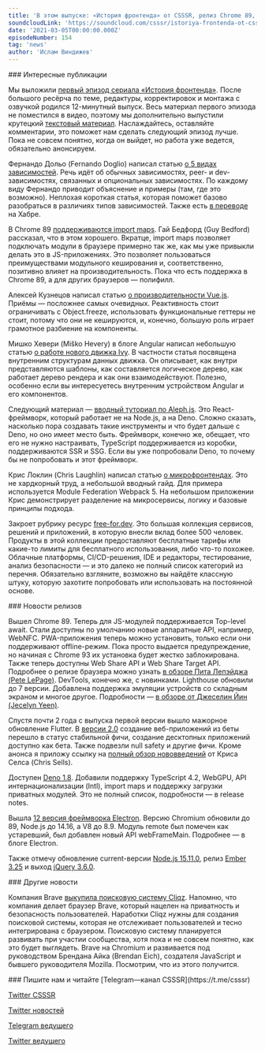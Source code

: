 ```yaml
---
title: 'В этом выпуске: «История фронтенда» от CSSSR, релиз Chrome 89, import maps, Flutter 2.0, коллекция free-for.dev, производительность Vue, внутренние структуры данных движка Ivy.'
soundcloudLink: 'https://soundcloud.com/csssr/istoriya-frontenda-ot-csssr-chrome-89-flutter-2-import-maps-free-fordev-struktury-dannykh-ivy'
date: '2021-03-05T00:00:00.000Z'
episodeNumber: 154
tag: 'news'
author: 'Ислам Виндижев'
---
```


<ParagraphWithImage imageName="manWithLaptop" imageSide="right">
  ### Интересные публикации

Мы выложили [первый эпизод сериала «История фронтенда»](https://www.youtube.com/watch?v=7nrDctGYOIk). После большого ресёрча по теме, редактуры, корректировок и монтажа с озвучкой родился 12-минутный выпуск. Весь материал первого эпизода не поместился в видео, поэтому мы дополнительно выпустили крутецкий [текстовый материал](https://blog.csssr.com/ru/article/frontend-history-the-browser-that-could-do-everything/). Наслаждайтесь, оставляйте комментарии, это поможет нам сделать следующий эпизод лучше. Пока не совсем понятно, когда он выйдет, но работа уже ведется, обязательно анонсируем.
</ParagraphWithImage>

Фернандо Дольо (Fernando Doglio) написал статью [о 5 видах зависимостей](https://blog.bitsrc.io/everything-you-ever-wanted-to-know-but-were-afraid-to-ask-about-javascript-dependencies-175220f0dcfb). Речь идёт об обычных зависимостях, peer- и dev-зависимостях, связанных и опциональных зависимостях. По каждому виду Фернандо приводит объяснение и примеры (там, где это возможно). Неплохая короткая статья, которая поможет базово разобраться в различиях типов зависимостей. Также есть [в переводе](https://habr.com/ru/company/otus/blog/545008/) на Хабре.

В Chrome 89 [поддерживаются import maps](https://jspm.org/import-map-cdn). Гай Бедфорд (Guy Bedford) рассказал, что в этом хорошего. Вкратце, import maps позволяет подключать модули в браузере примерно так же, как мы уже привыкли делать это в JS-приложениях. Это позволяет пользоваться преимуществами модульного кеширования и, соответственно, позитивно влияет на производительность. Пока что есть поддержка в Chrome 89, а для других браузеров — полифилл.

Алексей Кузнецов написал статью [о производительности Vue.js](https://habr.com/ru/post/543298/). Приёмы — посложнее самых очевидных. Реактивность стоит ограничивать с Object.freeze, использовать функциональные геттеры не стоит, потому что они не кешируются, и, конечно, большую роль играет грамотное разбиение на компоненты.

Мишко Хевери (Miško Hevery) в блоге Angular написал небольшую статью [о работе нового движка Ivy](https://blog.angular.io/ivys-internal-data-structures-f410509c7480). В частности статья посвящена внутренним структурам данных движка. Он описывает, как внутри представляются шаблоны, как составляется логическое дерево, как работает дерево рендера и как они взаимодействуют. Полезно, особенно если вы интересуетесь внутренним устройством Angular и его компонентов.

Следующий материал — [вводный туториал по Aleph.js](https://blog.bitsrc.io/introduction-to-aleph-the-react-framework-in-deno-322ec26d0fa9). Это React-фреймворк, который работает не на Node.js, а на Deno. Сложно сказать, насколько пора создавать такие инструменты и что будет дальше с Deno, но оно имеет место быть. Фреймворк, конечно же, обещает, что его не нужно настраивать, TypeScript поддерживается из коробки, поддерживаются SSR и SSG. Если вы уже попробовали Deno, то почему бы не попробовать и этот фреймворк.

Крис Локлин (Chris Laughlin) написал статью [о микрофронтендах](https://www.sitepoint.com/a-beginners-guide-to-the-micro-front-end-architecture/). Это не хардкорный труд, а небольшой вводный гайд. Для примера используется Module Federation Webpack 5. На небольшом приложении Крис демонстрирует разделение на микросервисы, логику и базовые принципы подхода.


Закроет рубрику ресурс [free-for.dev](https://free-for.dev/). Это большая коллекция сервисов, решений и приложений, в которую внесли вклад более 500 человек. Продукты в этой коллекции предоставляют бесплатные тарифы или какие-то лимиты для бесплатного использования, либо что-то похожее. Облачные платформы, CI/CD-решения, IDE и редакторы, тестирование, анализ безопасности — и это далеко не полный список категорий из перечня. Обязательно взгляните, возможно вы найдёте классную штуку, которую захотите попробовать или использовать на постоянной основе.

<ParagraphWithImage imageName="laptopNews" imageSide="right">
  ### Новости релизов

Вышел Chrome 89. Теперь для JS-модулей поддерживается Top-level await. Стали доступны по умолчанию новые аппаратные API, например, WebNFC. PWA-приложения теперь можно установить, только если они поддерживают offline-режим. Пока просто выдается предупреждение, но начиная с Chrome 93 их установка будет жестко заблокирована. Также теперь доступны Web Share API и Web Share Target API. Подробнее о релизе браузера можно узнать [в обзоре Пита Лепэйджа (Pete LePage)](https://developer.chrome.com/blog/new-in-chrome-89/). DevTools, конечно же, с новинками. Lighthouse обновили до 7 версии. Добавлена поддержка эмуляции устройств со складным экраном и многое другое. Подробности — [в обзоре от Джеселин Йин (Jecelyn Yeen)](https://developers.google.com/web/updates/2021/01/devtools).
</ParagraphWithImage>

Спустя почти 2 года с выпуска первой версии вышло мажорное обновление Flutter. В [версии 2.0](https://developers.googleblog.com/2021/03/announcing-flutter-2.html) создание веб-приложений из беты перешло в статус стабильной фичи, создание десктопных приложений доступно как бета. Также подвезли null safety и другие фичи. Кроме анонса я приложу ссылку на [полный обзор нововведений](https://medium.com/flutter/whats-new-in-flutter-2-0-fe8e95ecc65) от Криса Селса (Chris Sells).

Доступен [Deno 1.8](https://deno.land/posts/v1.8). Добавили поддержку TypeScript 4.2, WebGPU, API интернационализации (Intl), import maps и поддержку загрузки приватных модулей. Это не полный список, подробности — в release notes.

Вышла [12 версия фреймворка Electron](https://www.electronjs.org/blog/electron-12-0). Версию Chromium обновили до 89, Node.js до 14.16, а V8 до 8.9. Модуль remote был помечен как устаревший, был добавлен новый API webFrameMain. Подробнее — в блоге Electron.

Также отмечу обновление current-версии [Node.js 15.11.0](https://nodejs.org/en/blog/release/v15.11.0/), релиз [Ember 3.25](https://blog.emberjs.com/ember-3-25-released/) и выход [jQuery 3.6.0](https://blog.jquery.com/2021/03/02/jquery-3-6-0-released/).

<ParagraphWithImage imageName="laptopDialog" imageSide="right">
  ### Другие новости

Компания Brave [выкупила поисковую систему Cliqz](https://brave.com/brave-search/). Напомню, что компания делает браузер Brave, который нацелен на приватность и безопасность пользователей. Наработки Cliqz нужны для создания поисковой системы, которая не отслеживает пользователей и тесно интегрирована с браузером. Поисковую систему планируется развивать при участии сообщества, хотя пока и не совсем понятно, как это будет выглядеть. Brave на Chromium и развивается под руководством Брендана Айка (Brendan Eich), создателя JavaScript и бывшего руководителя Mozilla. Посмотрим, что из этого получится.
</ParagraphWithImage>

<Note>
  ### Пишите нам и читайте
  [Telegram—канал CSSSR](https://t.me/csssr)

  [Twitter CSSSR](https://twitter.com/csssr_dev)

  [Twitter новостей](https://twitter.com/csssr_news)

  [Telegram ведущего](https://t.me/Vindizh)

  [Twitter ведущего](https://twitter.com/Vindizh)
</Note>
